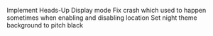 Implement Heads-Up Display mode
Fix crash which used to happen sometimes when enabling and disabling location
Set night theme background to pitch black